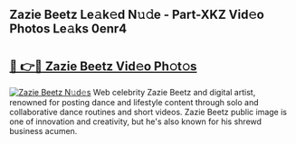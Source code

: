 ## Zazie Beetz Le𝚊k𝚎d N𝚞𝚍e - Part-XKZ Vid𝚎o Photos Le𝚊ks 0enr4

# <h2><a href="http://fbfmm0.evod.top/?m=Zazie+Beetz">🔗 👉🔴 Zazie Beetz Vid𝚎o Ph𝚘t𝚘s</a></h2>

[![Zazie Beetz N𝚞d𝚎s](https://i.imgur.com/8V9OHl7.gif)](http://fbfmm0.evod.top/?m=Zazie+Beetz)
Web celebrity Zazie Beetz and digital artist, renowned for posting dance and lifestyle content through solo and collaborative dance routines and short videos. Zazie Beetz public image is one of innovation and creativity, but he's also known for his shrewd business acumen. 
